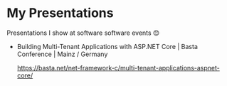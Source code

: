 # My Presentations
Presentations I show at software software events 😊

- Building Multi-Tenant Applications with ASP.NET Core | Basta Conference | Mainz / Germany
 
  https://basta.net/net-framework-c/multi-tenant-applications-aspnet-core/
